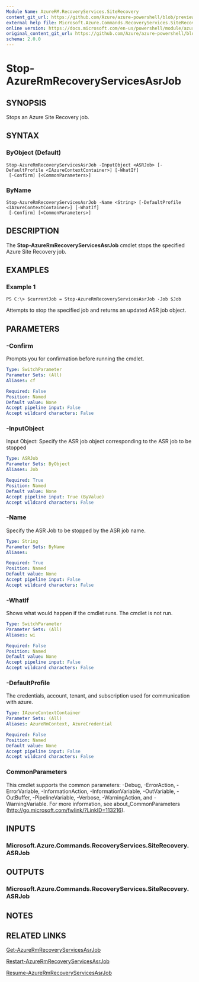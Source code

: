 ```yaml
---
Module Name: AzureRM.RecoveryServices.SiteRecovery
content_git_url: https://github.com/Azure/azure-powershell/blob/preview/src/ResourceManager/RecoveryServices.SiteRecovery/Commands.RecoveryServices.SiteRecovery/help/Stop-AzureRmRecoveryServicesAsrJob.md
external help file: Microsoft.Azure.Commands.RecoveryServices.SiteRecovery.dll-Help.xml
online version: https://docs.microsoft.com/en-us/powershell/module/azurerm.recoveryservices.siterecovery/stop-azurermrecoveryservicesasrjob
original_content_git_url: https://github.com/Azure/azure-powershell/blob/preview/src/ResourceManager/RecoveryServices.SiteRecovery/Commands.RecoveryServices.SiteRecovery/help/Stop-AzureRmRecoveryServicesAsrJob.md
schema: 2.0.0
---
```


# Stop-AzureRmRecoveryServicesAsrJob

## SYNOPSIS
Stops an Azure Site Recovery job.

## SYNTAX

### ByObject (Default)
```
Stop-AzureRmRecoveryServicesAsrJob -InputObject <ASRJob> [-DefaultProfile <IAzureContextContainer>] [-WhatIf]
 [-Confirm] [<CommonParameters>]
```

### ByName
```
Stop-AzureRmRecoveryServicesAsrJob -Name <String> [-DefaultProfile <IAzureContextContainer>] [-WhatIf]
 [-Confirm] [<CommonParameters>]
```

## DESCRIPTION
The **Stop-AzureRmRecoveryServicesAsrJob** cmdlet stops the specified Azure Site Recovery job.

## EXAMPLES

### Example 1
```
PS C:\> $currentJob = Stop-AzureRmRecoveryServicesAsrJob -Job $Job
```

Attempts to stop the specified job and returns an updated ASR job object.

## PARAMETERS

### -Confirm
Prompts you for confirmation before running the cmdlet.

```yaml
Type: SwitchParameter
Parameter Sets: (All)
Aliases: cf

Required: False
Position: Named
Default value: None
Accept pipeline input: False
Accept wildcard characters: False
```

### -InputObject
Input Object: Specify the ASR job object corresponding to the ASR job to be stopped

```yaml
Type: ASRJob
Parameter Sets: ByObject
Aliases: Job

Required: True
Position: Named
Default value: None
Accept pipeline input: True (ByValue)
Accept wildcard characters: False
```

### -Name
Specify the ASR Job to be stopped by the ASR job name.

```yaml
Type: String
Parameter Sets: ByName
Aliases: 

Required: True
Position: Named
Default value: None
Accept pipeline input: False
Accept wildcard characters: False
```

### -WhatIf
Shows what would happen if the cmdlet runs. The cmdlet is not run.

```yaml
Type: SwitchParameter
Parameter Sets: (All)
Aliases: wi

Required: False
Position: Named
Default value: None
Accept pipeline input: False
Accept wildcard characters: False
```

### -DefaultProfile
The credentials, account, tenant, and subscription used for communication with azure.

```yaml
Type: IAzureContextContainer
Parameter Sets: (All)
Aliases: AzureRmContext, AzureCredential

Required: False
Position: Named
Default value: None
Accept pipeline input: False
Accept wildcard characters: False
```

### CommonParameters
This cmdlet supports the common parameters: -Debug, -ErrorAction, -ErrorVariable, -InformationAction, -InformationVariable, -OutVariable, -OutBuffer, -PipelineVariable, -Verbose, -WarningAction, and -WarningVariable. For more information, see about_CommonParameters (http://go.microsoft.com/fwlink/?LinkID=113216).

## INPUTS

### Microsoft.Azure.Commands.RecoveryServices.SiteRecovery.ASRJob

## OUTPUTS

### Microsoft.Azure.Commands.RecoveryServices.SiteRecovery.ASRJob

## NOTES

## RELATED LINKS

[Get-AzureRmRecoveryServicesAsrJob](./Get-AzureRmRecoveryServicesAsrJob.md)

[Restart-AzureRmRecoveryServicesAsrJob](./Restart-AzureRmRecoveryServicesAsrJob.md)

[Resume-AzureRmRecoveryServicesAsrJob](./Resume-AzureRmRecoveryServicesAsrJob.md)